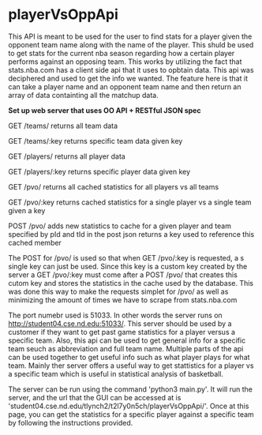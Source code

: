 # playerVsOppApi

This API is meant to be used for the user to find stats for a player given the opponent team name along with the name of the player. This shuld be used to get stats for the current nba season regarding how a certain player performs against an opposing team. This works by utilizing the fact that stats.nba.com has a client side api that it uses to opbtain data. This api was deciphered and used to get the info we wanted. The feature here is that it can take a player name and an opponent team name and then return an array of data containting all the matchup data.

**Set up web server that uses OO API + RESTful JSON spec**

GET /teams/
returns all team data

GET /teams/:key
returns specific team data given key

GET /players/
returns all player data

GET /players/:key
returns specific player data given key

GET /pvo/
returns all cached statistics for all players vs all teams

GET /pvo/:key
returns cached statistics for a single player vs a single team given a key

POST /pvo/
adds new statistics to cache for a given player and team specified by pId and tId in the post json
returns a key used to reference this cached member

The POST for /pvo/ is used so that when GET /pvo/:key is requested, a s single key can just be used. Since this key is a custom key created by the server a GET /pvo/:key must come after a POST /pvo/ that creates this cutom key and stores the statistics in the cache used by the database. This was done this way to make the requests simplet for /pvo/ as well as minimizing the amount of times we have to scrape from stats.nba.com

The port numebr used is 51033. In other words the server runs on http://student04.cse.nd.edu:51033/. This server should be used by a customer if they want to get past game statistics for a player versus a specific team. Also, this api can be used to get general info for a specific team seuch as abbreviation and full team name. Multiple parts of the api can be used together to get useful info such as what player plays for what team. Mainly ther server offers a useful way to get stattistics for a player vs a specific team which is useful in statistical analysis of basketball. 

The server can be run using the command 'python3 main.py'.  It will run the server, and the url that the GUI can be accessed at is 'student04.cse.nd.edu/tlynch2/t2l7y0n5ch/playerVsOppApi/'.  Once at this page, you can get the statistics for a specific player against a specific team by following the instructions provided.  
